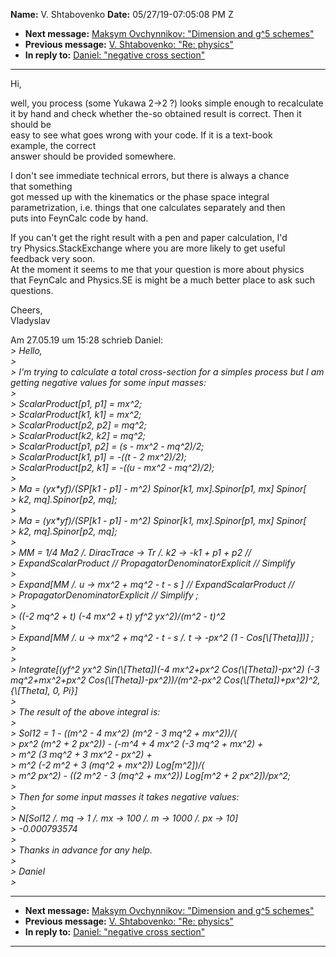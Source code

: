 **Name:** V. Shtabovenko
**Date:** 05/27/19-07:05:08 PM Z

  - **Next message:** [Maksym Ovchynnikov: "Dimension and g^5
    schemes"](1509.html)
  - **Previous message:** [V. Shtabovenko: "Re: physics"](1507.html)
  - **In reply to:** [Daniel: "negative cross section"](1505.html)

-----

Hi,  

well, you process (some Yukawa 2-\>2 ?) looks simple enough to
recalculate  
it by hand and check whether the-so obtained result is correct. Then
it  
should be  
easy to see what goes wrong with your code. If it is a text-book  
example, the correct  
answer should be provided somewhere.  

I don't see immediate technical errors, but there is always a chance  
that something  
got messed up with the kinematics or the phase space integral  
parametrization, i.e. things that one calculates separately and then  
puts into FeynCalc code by hand.  

If you can't get the right result with a pen and paper calculation,
I'd  
try Physics.StackExchange where you are more likely to get useful  
feedback very soon.  
At the moment it seems to me that your question is more about physics  
that FeynCalc and Physics.SE is might be a much better place to ask
such  
questions.  

Cheers,  
Vladyslav  

Am 27.05.19 um 15:28 schrieb Daniel:  
*\> Hello,*  
*\>*  
*\> I'm trying to calculate a total cross-section for a simples process
but I am getting negative values for some input masses:*  
*\>*  
*\> ScalarProduct[p1, p1] = mx^2;*  
*\> ScalarProduct[k1, k1] = mx^2;*  
*\> ScalarProduct[p2, p2] = mq^2;*  
*\> ScalarProduct[k2, k2] = mq^2;*  
*\> ScalarProduct[p1, p2] = (s - mx^2 - mq^2)/2;*  
*\> ScalarProduct[k1, p1] = -((t - 2 mx^2)/2);*  
*\> ScalarProduct[p2, k1] = -((u - mx^2 - mq^2)/2);*  
*\>*  
*\> Ma = (yx\*yf)/(SP[k1 - p1] - m^2) Spinor[k1,
mx].Spinor[p1, mx] Spinor[*  
*\> k2, mq].Spinor[p2, mq];*  
*\>*  
*\> Ma = (yx\*yf)/(SP[k1 - p1] - m^2) Spinor[k1,
mx].Spinor[p1, mx] Spinor[*  
*\> k2, mq].Spinor[p2, mq];*  
*\>*  
*\> MM = 1/4 Ma2 /. DiracTrace -\> Tr /. k2 -\> -k1 + p1 + p2 //*  
*\> ExpandScalarProduct // PropagatorDenominatorExplicit // Simplify*  
*\>*  
*\> Expand[MM /. u -\> mx^2 + mq^2 - t - s ] //
ExpandScalarProduct //*  
*\> PropagatorDenominatorExplicit // Simplify ;*  
*\>*  
*\> ((-2 mq^2 + t) (-4 mx^2 + t) yf^2 yx^2)/(m^2 - t)^2*  
*\>*  
*\> Expand[MM /. u -\> mx^2 + mq^2 - t - s /. t -\> -px^2 (1 -
Cos[\\[Theta]])] ;*  
*\>*  
*\>*  
*\> Integrate[(yf^2 yx^2 Sin(\\[Theta])(-4 mx^2+px^2
Cos(\\[Theta])-px^2) (-3 mq^2+mx^2+px^2
Cos(\\[Theta])-px^2))/(m^2-px^2 Cos(\\[Theta])+px^2)^2,
{\\[Theta], 0, Pi}]*  
*\>*  
*\> The result of the above integral is:*  
*\>*  
*\> Sol12 = 1 - ((m^2 - 4 mx^2) (m^2 - 3 mq^2 + mx^2))/(*  
*\> px^2 (m^2 + 2 px^2)) - (-m^4 + 4 mx^2 (-3 mq^2 + mx^2) +*  
*\> m^2 (3 mq^2 + 3 mx^2 - px^2) +*  
*\> m^2 (-2 m^2 + 3 (mq^2 + mx^2)) Log[m^2])/(*  
*\> m^2 px^2) - ((2 m^2 - 3 (mq^2 + mx^2)) Log[m^2 + 2
px^2])/px^2;*  
*\>*  
*\> Then for some input masses it takes negative values:*  
*\>*  
*\> N[Sol12 /. mq -\> 1 /. mx -\> 100 /. m -\> 1000 /. px -\>
10]*  
*\> -0.000793574*  
*\>*  
*\> Thanks in advance for any help.*  
*\>*  
*\> Daniel*  
*\>*  

-----

  - **Next message:** [Maksym Ovchynnikov: "Dimension and g^5
    schemes"](1509.html)
  - **Previous message:** [V. Shtabovenko: "Re: physics"](1507.html)
  - **In reply to:** [Daniel: "negative cross section"](1505.html)

-----

